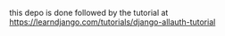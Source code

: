 this depo is done followed by the tutorial at
https://learndjango.com/tutorials/django-allauth-tutorial
